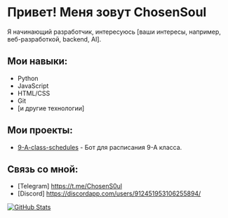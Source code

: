 # Привет!  Меня зовут ChosenSoul

Я начинающий разработчик, интересуюсь [ваши интересы, например, веб-разработкой, backend, AI].

## Мои навыки:

- Python
- JavaScript
- HTML/CSS
- Git
- [и другие технологии]

## Мои проекты:

- [9-A-class-schedules](https://github.com/ChosenSoul/9-A-class-schedules) - Бот для расписания 9-А класса.

## Связь со мной:

- [Telegram] https://t.me/ChosenS0ul
- [Discord] https://discordapp.com/users/912451953106255894/


[![GitHub Stats](https://github-readme-stats.vercel.app/api?username=ChosenSoul&show_icons=true)](https://github.com/anuraghazra/github-readme-stats)
